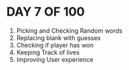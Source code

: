 # DAY 7 OF 100
1. Picking and Checking Random words
2. Replacing blank with guesses
3. Checking if player has won
4. Keeping Track of lives
5. Improving User experience
